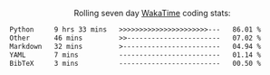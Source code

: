 <p align="center">Rolling seven day <a href="https://wakatime.com/@syrkis"/>WakaTime</a> coding stats:</p>
<!--START_SECTION:waka-->

```txt
Python     9 hrs 33 mins   >>>>>>>>>>>>>>>>>>>>>>---   86.01 %
Other      46 mins         >>-----------------------   07.02 %
Markdown   32 mins         >------------------------   04.94 %
YAML       7 mins          -------------------------   01.14 %
BibTeX     3 mins          -------------------------   00.50 %
```

<!--END_SECTION:waka-->
